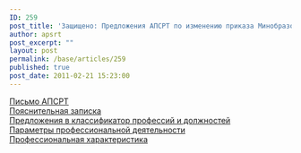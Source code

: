 ```yaml
---
ID: 259
post_title: 'Защищено: Предложения АПСРТ по изменению приказа Минобразования России'
author: apsrt
post_excerpt: ""
layout: post
permalink: /base/articles/259
published: true
post_date: 2011-02-21 15:23:00
---
```

<a href="http://www.apsrt.ru/docs/minobr.doc"> <span style="text-decoration:underline;"></span> Письмо АПСРТ</a><br />
<a href="http://www.apsrt.ru/docs/obrzapiska.doc"> <span style="text-decoration:underline;"></span> Пояснительная записка</a><br />
<a href="http://www.apsrt.ru/docs/klassifikator.doc"> <span style="text-decoration:underline;"></span> Предложения в классификатор профессий и должностей</a><br />
<a href="http://www.apsrt.ru/docs/parametry.doc"> <span style="text-decoration:underline;"></span> Параметры профессиональной деятельности</a><br />
<a href="http://www.apsrt.ru/docs/harakteristika.doc"> <span style="text-decoration:underline;"></span> Профессиональная характеристика</a>